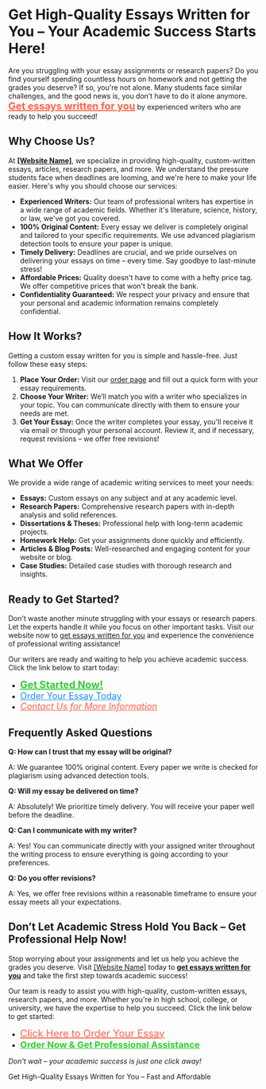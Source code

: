 <h1>Get High-Quality Essays Written for You – Your Academic Success Starts Here!</h1>

<p>Are you struggling with your essay assignments or research papers? Do you find yourself spending countless hours on homework and not getting the grades you deserve? If so, you're not alone. Many students face similar challenges, and the good news is, you don’t have to do it alone anymore. <strong><a href="https://tinyurl.com/topessay?keyword=get+essays+written+for+you" style="font-size: 20px; color: #FF6347;">Get essays written for you</a></strong> by experienced writers who are ready to help you succeed!</p>

<h2>Why Choose Us?</h2>
<p>At <strong><a href="https://tinyurl.com/topessay?keyword=get+essays+written+for+you">[Website Name]</a></strong>, we specialize in providing high-quality, custom-written essays, articles, research papers, and more. We understand the pressure students face when deadlines are looming, and we're here to make your life easier. Here's why you should choose our services:</p>

<ul>
  <li><strong>Experienced Writers:</strong> Our team of professional writers has expertise in a wide range of academic fields. Whether it's literature, science, history, or law, we've got you covered.</li>
  <li><strong>100% Original Content:</strong> Every essay we deliver is completely original and tailored to your specific requirements. We use advanced plagiarism detection tools to ensure your paper is unique.</li>
  <li><strong>Timely Delivery:</strong> Deadlines are crucial, and we pride ourselves on delivering your essays on time – every time. Say goodbye to last-minute stress!</li>
  <li><strong>Affordable Prices:</strong> Quality doesn't have to come with a hefty price tag. We offer competitive prices that won't break the bank.</li>
  <li><strong>Confidentiality Guaranteed:</strong> We respect your privacy and ensure that your personal and academic information remains completely confidential.</li>
</ul>

<h2>How It Works?</h2>
<p>Getting a custom essay written for you is simple and hassle-free. Just follow these easy steps:</p>
<ol>
  <li><strong>Place Your Order:</strong> Visit our <a href="https://tinyurl.com/topessay?keyword=get+essays+written+for+you">order page</a> and fill out a quick form with your essay requirements.</li>
  <li><strong>Choose Your Writer:</strong> We’ll match you with a writer who specializes in your topic. You can communicate directly with them to ensure your needs are met.</li>
  <li><strong>Get Your Essay:</strong> Once the writer completes your essay, you'll receive it via email or through your personal account. Review it, and if necessary, request revisions – we offer free revisions!</li>
</ol>

<h2>What We Offer</h2>
<p>We provide a wide range of academic writing services to meet your needs:</p>
<ul>
  <li><strong>Essays:</strong> Custom essays on any subject and at any academic level.</li>
  <li><strong>Research Papers:</strong> Comprehensive research papers with in-depth analysis and solid references.</li>
  <li><strong>Dissertations & Theses:</strong> Professional help with long-term academic projects.</li>
  <li><strong>Homework Help:</strong> Get your assignments done quickly and efficiently.</li>
  <li><strong>Articles & Blog Posts:</strong> Well-researched and engaging content for your website or blog.</li>
  <li><strong>Case Studies:</strong> Detailed case studies with thorough research and insights.</li>
</ul>

<h2>Ready to Get Started?</h2>
<p>Don't waste another minute struggling with your essays or research papers. Let the experts handle it while you focus on other important tasks. Visit our website now to <a href="https://tinyurl.com/topessay?keyword=get+essays+written+for+you">get essays written for you</a> and experience the convenience of professional writing assistance!</p>

<p>Our writers are ready and waiting to help you achieve academic success. Click the link below to start today:</p>

<ul>
  <li><a href="https://tinyurl.com/topessay?keyword=get+essays+written+for+you" style="font-size: 20px; font-weight: bold; color: #32CD32;">Get Started Now!</a></li>
  <li><a href="https://tinyurl.com/topessay?keyword=get+essays+written+for+you" style="font-size: 18px; color: #1E90FF;">Order Your Essay Today</a></li>
  <li><a href="https://tinyurl.com/topessay?keyword=get+essays+written+for+you" style="font-size: 18px; font-style: italic; color: #FF6347;">Contact Us for More Information</a></li>
</ul>

<h2>Frequently Asked Questions</h2>
<p><strong>Q: How can I trust that my essay will be original?</strong></p>
<p>A: We guarantee 100% original content. Every paper we write is checked for plagiarism using advanced detection tools.</p>

<p><strong>Q: Will my essay be delivered on time?</strong></p>
<p>A: Absolutely! We prioritize timely delivery. You will receive your paper well before the deadline.</p>

<p><strong>Q: Can I communicate with my writer?</strong></p>
<p>A: Yes! You can communicate directly with your assigned writer throughout the writing process to ensure everything is going according to your preferences.</p>

<p><strong>Q: Do you offer revisions?</strong></p>
<p>A: Yes, we offer free revisions within a reasonable timeframe to ensure your essay meets all your expectations.</p>

<h2>Don’t Let Academic Stress Hold You Back – Get Professional Help Now!</h2>
<p>Stop worrying about your assignments and let us help you achieve the grades you deserve. Visit <a href="https://tinyurl.com/topessay?keyword=get+essays+written+for+you">[Website Name]</a> today to <strong><a href="https://tinyurl.com/topessay?keyword=get+essays+written+for+you">get essays written for you</a></strong> and take the first step towards academic success!</p>

<p>Our team is ready to assist you with high-quality, custom-written essays, research papers, and more. Whether you're in high school, college, or university, we have the expertise to help you succeed. Click the link below to get started:</p>

<ul>
  <li><a href="https://tinyurl.com/topessay?keyword=get+essays+written+for+you" style="font-size: 20px; color: #FF6347;">Click Here to Order Your Essay</a></li>
  <li><a href="https://tinyurl.com/topessay?keyword=get+essays+written+for+you" style="font-size: 18px; font-weight: bold; color: #32CD32;">Order Now & Get Professional Assistance</a></li>
</ul>

<p><em>Don't wait – your academic success is just one click away!</em></p>
Get High-Quality Essays Written for You – Fast and Affordable
